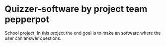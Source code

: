 # Quizzer-software by project team pepperpot
School project. In this project the end goal is to make an software where the user can answer questions.